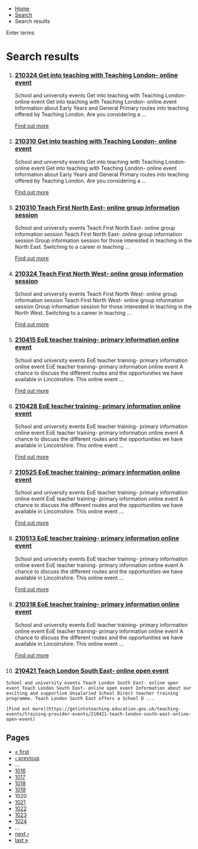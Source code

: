 *   [Home](/)
*   [Search](/search)
*   Search results

Enter terms 

Search results
==============

1.  ### [210324 Get into teaching with Teaching London- online event](https://getintoteaching.education.gov.uk/teaching-events/training-provider-events/210324-get-into-teaching-with-teaching-london-online-event)
    
    School and university events Get into teaching with Teaching London- online event Get into teaching with Teaching London- online event Information about Early Years and General Primary routes into teaching offered by Teaching London. Are you considering a ...
    
    [Find out more](https://getintoteaching.education.gov.uk/teaching-events/training-provider-events/210324-get-into-teaching-with-teaching-london-online-event)
    
2.  ### [210310 Get into teaching with Teaching London- online event](https://getintoteaching.education.gov.uk/teaching-events/training-provider-events/210310-get-into-teaching-with-teaching-london-online-event)
    
    School and university events Get into teaching with Teaching London- online event Get into teaching with Teaching London- online event Information about Early Years and General Primary routes into teaching offered by Teaching London. Are you considering a ...
    
    [Find out more](https://getintoteaching.education.gov.uk/teaching-events/training-provider-events/210310-get-into-teaching-with-teaching-london-online-event)
    
3.  ### [210310 Teach First North East- online group information session](https://getintoteaching.education.gov.uk/teaching-events/training-provider-events/210310-teach-first-north-east-online-group-information-session)
    
    School and university events Teach First North East- online group information session Teach First North East- online group information session Group information session for those interested in teaching in the North East. Switching to a career in teaching ...
    
    [Find out more](https://getintoteaching.education.gov.uk/teaching-events/training-provider-events/210310-teach-first-north-east-online-group-information-session)
    
4.  ### [210324 Teach First North West- online group information session](https://getintoteaching.education.gov.uk/teaching-events/training-provider-events/210324%20-teach-first-north-west-online-group-information-session)
    
    School and university events Teach First North West- online group information session Teach First North West- online group information session Group information session for those interested in teaching in the North West. Switching to a career in teaching ...
    
    [Find out more](https://getintoteaching.education.gov.uk/teaching-events/training-provider-events/210324%20-teach-first-north-west-online-group-information-session)
    
5.  ### [210415 EoE teacher training- primary information online event](https://getintoteaching.education.gov.uk/teaching-events/training-provider-events/210415-eoe-teacher-training-primary-information-online-event)
    
    School and university events EoE teacher training- primary information online event EoE teacher training- primary information online event A chance to discuss the different routes and the opportunities we have available in Lincolnshire. This online event ...
    
    [Find out more](https://getintoteaching.education.gov.uk/teaching-events/training-provider-events/210415-eoe-teacher-training-primary-information-online-event)
    
6.  ### [210428 EoE teacher training- primary information online event](https://getintoteaching.education.gov.uk/teaching-events/training-provider-events/210428-eoe-teacher-training-primary-information-online-event)
    
    School and university events EoE teacher training- primary information online event EoE teacher training- primary information online event A chance to discuss the different routes and the opportunities we have available in Lincolnshire. This online event ...
    
    [Find out more](https://getintoteaching.education.gov.uk/teaching-events/training-provider-events/210428-eoe-teacher-training-primary-information-online-event)
    
7.  ### [210525 EoE teacher training- primary information online event](https://getintoteaching.education.gov.uk/teaching-events/training-provider-events/210525-eoe-teacher-training-primary-information-online-event)
    
    School and university events EoE teacher training- primary information online event EoE teacher training- primary information online event A chance to discuss the different routes and the opportunities we have available in Lincolnshire. This online event ...
    
    [Find out more](https://getintoteaching.education.gov.uk/teaching-events/training-provider-events/210525-eoe-teacher-training-primary-information-online-event)
    
8.  ### [210513 EoE teacher training- primary information online event](https://getintoteaching.education.gov.uk/teaching-events/training-provider-events/210513-eoe-teacher-training-primary-information-online-event)
    
    School and university events EoE teacher training- primary information online event EoE teacher training- primary information online event A chance to discuss the different routes and the opportunities we have available in Lincolnshire. This online event ...
    
    [Find out more](https://getintoteaching.education.gov.uk/teaching-events/training-provider-events/210513-eoe-teacher-training-primary-information-online-event)
    
9.  ### [210318 EoE teacher training- primary information online event](https://getintoteaching.education.gov.uk/teaching-events/training-provider-events/210318-eoe-teacher-training-primary-information-online-event)
    
    School and university events EoE teacher training- primary information online event EoE teacher training- primary information online event A chance to discuss the different routes and the opportunities we have available in Lincolnshire. This online event ...
    
    [Find out more](https://getintoteaching.education.gov.uk/teaching-events/training-provider-events/210318-eoe-teacher-training-primary-information-online-event)
    
10.  ### [210421 Teach London South East- online open event](https://getintoteaching.education.gov.uk/teaching-events/training-provider-events/210421-teach-london-south-east-online-open-event)
    
    School and university events Teach London South East- online open event Teach London South East- online open event Information about our exciting and supportive Unsalaried School Direct teacher training programme. Teach London South East offers a School D ...
    
    [Find out more](https://getintoteaching.education.gov.uk/teaching-events/training-provider-events/210421-teach-london-south-east-online-open-event)
    

Pages
-----

*   [« first](/search/site "Go to first page")
*   [‹ previous](/search/site?page=1018 "Go to previous page")
*   …
*   [1016](/search/site?page=1015 "Go to page 1016")
*   [1017](/search/site?page=1016 "Go to page 1017")
*   [1018](/search/site?page=1017 "Go to page 1018")
*   [1019](/search/site?page=1018 "Go to page 1019")
*   1020
*   [1021](/search/site?page=1020 "Go to page 1021")
*   [1022](/search/site?page=1021 "Go to page 1022")
*   [1023](/search/site?page=1022 "Go to page 1023")
*   [1024](/search/site?page=1023 "Go to page 1024")
*   …
*   [next ›](/search/site?page=1020 "Go to next page")
*   [last »](/search/site?page=1032 "Go to last page")